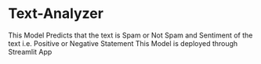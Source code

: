 # Text-Analyzer
This Model Predicts that the text is Spam or Not Spam and Sentiment of the text i.e. Positive or Negative Statement
This Model is deployed through Streamlit App
